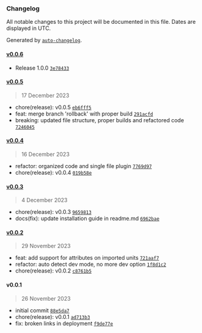 ### Changelog

All notable changes to this project will be documented in this file. Dates are displayed in UTC.

Generated by [`auto-changelog`](https://github.com/CookPete/auto-changelog).

#### [v0.0.6](https://github.com/henryhale/unit.js/compare/v0.0.5...v0.0.6)

- Release 1.0.0 [`3e78433`](https://github.com/henryhale/unit.js/commit/3e78433892ffa25418142c79efbae71c66bc7061)

#### [v0.0.5](https://github.com/henryhale/unit.js/compare/v0.0.4...v0.0.5)

> 17 December 2023

- chore(release): v0.0.5 [`eb6fff5`](https://github.com/henryhale/unit.js/commit/eb6fff544560157d999b135f9da98de8e6954b14)
- feat: merge branch 'rollback' with proper build [`291acfd`](https://github.com/henryhale/unit.js/commit/291acfd004fdcefecbf11b039e75e7d2b12d24da)
- breaking: updated file structure, proper builds and refactored code [`7246045`](https://github.com/henryhale/unit.js/commit/72460455f24bc7216b339dc4d46b64b9b5da6d65)

#### [v0.0.4](https://github.com/henryhale/unit.js/compare/v0.0.3...v0.0.4)

> 16 December 2023

- refactor: organized code and single file plugin [`7769d97`](https://github.com/henryhale/unit.js/commit/7769d976e30a7b80aa3fc31194cfe2cb1346ada4)
- chore(release): v0.0.4 [`019b58e`](https://github.com/henryhale/unit.js/commit/019b58e557e802afc2b7785a99b76989f07bd0ff)

#### [v0.0.3](https://github.com/henryhale/unit.js/compare/v0.0.2...v0.0.3)

> 4 December 2023

- chore(release): v0.0.3 [`9659813`](https://github.com/henryhale/unit.js/commit/9659813f989b92192e1a0e063e5576eb28ef5d9e)
- docs(fix): update installation guide in readme.md [`6962bae`](https://github.com/henryhale/unit.js/commit/6962bae166f0b58643c946c1817ab38ae1c9f5d6)

#### [v0.0.2](https://github.com/henryhale/unit.js/compare/v0.0.1...v0.0.2)

> 29 November 2023

- feat: add support for attributes on imported units [`721aaf7`](https://github.com/henryhale/unit.js/commit/721aaf7a10f6ca1a1efbf291db5f5ee01799d68a)
- refactor: auto detect dev mode, no more dev option [`1f8d1c2`](https://github.com/henryhale/unit.js/commit/1f8d1c2d3348cd2f4d2d311ec1af8ff5f2010131)
- chore(release): v0.0.2 [`c8761b5`](https://github.com/henryhale/unit.js/commit/c8761b507eb17f537cbbd0ddb55d04413550a004)

#### v0.0.1

> 26 November 2023

- initial commit [`88e5da7`](https://github.com/henryhale/unit.js/commit/88e5da7adbc765e4a2e7c190ae4223c0e239c0cf)
- chore(release): v0.0.1 [`ad713b3`](https://github.com/henryhale/unit.js/commit/ad713b3df6cec42ea217214dbe1058a49d7d0350)
- fix: broken links in deployment [`f9de77e`](https://github.com/henryhale/unit.js/commit/f9de77eb49a871b0e887d75949db6f0bd1519d4e)
